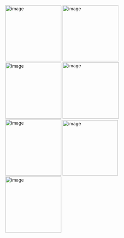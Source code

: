 <img width="176" alt="image" src="https://github.com/user-attachments/assets/b7456b3b-b8bf-4295-96c4-d0cf7d3e5ebb">
<img width="176" alt="image" src="https://github.com/user-attachments/assets/55f33c82-cc95-48cf-b4a6-333a6b00b376">
<img width="176" alt="image" src="https://github.com/user-attachments/assets/da44a176-ba64-4943-b70c-f2276221cbb4">
<img width="177" alt="image" src="https://github.com/user-attachments/assets/10237c40-64af-43c2-a94b-e4ae15a7dfe5">
<img width="176" alt="image" src="https://github.com/user-attachments/assets/317ad48a-b8ad-4c7a-87ee-2ab394666177">
<img width="174" alt="image" src="https://github.com/user-attachments/assets/8f7d6bf2-d8c7-4124-90da-ff55614beca1">
<img width="176" alt="image" src="https://github.com/user-attachments/assets/5b402d9d-d13b-4077-ab01-c13d9af8142c">
